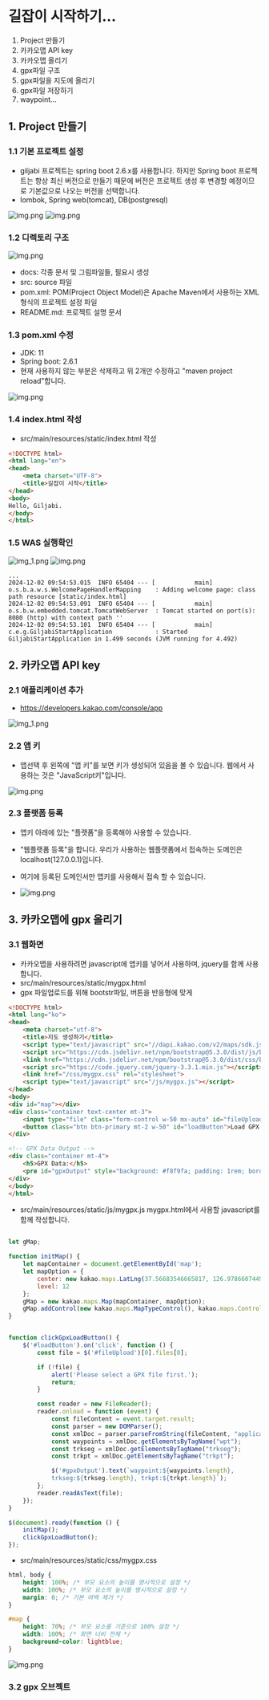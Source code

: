 
# 길잡이 시작하기...

1. Project 만들기
2. 카카오맵 API key
3. 카카오맵 올리기
4. gpx파일 구조
5. gpx파일을 지도에 올리기
6. gpx파일 저장하기
7. waypoint...


## 1. Project 만들기
### 1.1 기본 프로젝트 설정
* giljabi 프로젝트는 spring boot 2.6.x를 사용합니다. 하지만 Spring boot 프로젝트는 항상 최신 버전으로 만들기 때문에 버전은 프로젝트 생성 후 변경할 예정이므로 기본값으로 나오는 버전을 선택합니다.
* lombok, Spring web(tomcat), DB(postgresql)

![img.png](docs/images/day1/1-new-project.png)
![img.png](docs/images/day1/1-new-project-springboot.png)


### 1.2 디렉토리 구조

![img.png](docs/images/day1/1-new-project-tree.png)

* docs: 각종 문서 및 그림파일들, 필요시 생성
* src: source 파일
* pom.xml:  POM(Project Object Model)은 Apache Maven에서 사용하는 XML 형식의 프로젝트 설정 파일
* README.md: 프로젝트 설명 문서 

### 1.3 pom.xml 수정
* JDK: 11
* Spring boot: 2.6.1
* 현재 사용하지 않는 부분은 삭제하고 위 2개만 수정하고 "maven project reload"합니다.

![img.png](docs/images/day1/1-new-springboot-version.png)


### 1.4 index.html 작성
* src/main/resources/static/index.html 작성
```html
<!DOCTYPE html>
<html lang="en">
<head>
    <meta charset="UTF-8">
    <title>길잡이 시작</title>
</head>
<body>
Hello, Giljabi.
</body>
</html>
```

### 1.5 WAS 실행확인

![img_1.png](docs/images/day1/1-new-run-project.png)
![img.png](docs/images/day1/1-new-index.png)


```text
...
2024-12-02 09:54:53.015  INFO 65404 --- [           main] o.s.b.a.w.s.WelcomePageHandlerMapping    : Adding welcome page: class path resource [static/index.html]
2024-12-02 09:54:53.091  INFO 65404 --- [           main] o.s.b.w.embedded.tomcat.TomcatWebServer  : Tomcat started on port(s): 8080 (http) with context path ''
2024-12-02 09:54:53.101  INFO 65404 --- [           main] c.e.g.GiljabiStartApplication            : Started GiljabiStartApplication in 1.499 seconds (JVM running for 4.492)
```

## 2. 카카오맵 API key
### 2.1 애플리케이션 추가
* https://developers.kakao.com/console/app

![img_1.png](docs/images/day1/2-kakao-app.png)


### 2.2 앱 키 
* 앱선택 후 왼쪽에 "앱 키"를 보면 키가 생성되어 있음을 볼 수 있습니다. 웹에서 사용하는 것은 "JavaScript키"입니다.

![img.png](docs/images/day1/2-kakao-appkey.png)


### 2.3 플랫폼 등록
* 앱키 아래에 있는 "플랫폼"을 등록해야 사용할 수 있습니다.
* "웹플랫폼 등록"을 합니다. 우리가 사용하는 웹플랫폼에서 접속하는 도메인은 localhost(127.0.0.1)입니다.
* 여기에 등록된 도메인서만 앱키를 사용해서 접속 할 수 있습니다.

* ![img.png](docs/images/day1/2-kakao-platform.png)




## 3. 카카오맵에 gpx 올리기
### 3.1 웹화면
* 카카오맵을 사용하려면 javascript에 앱키를 넣어서 사용하며, jquery를 함께 사용합니다.
* src/main/resources/static/mygpx.html
* gpx 파일업로드를 위해 bootstr파일, 버튼을 반응형에 맞게
```html
<!DOCTYPE html>
<html lang="ko">
<head>
    <meta charset="utf-8">
    <title>지도 생성하기</title>
    <script type="text/javascript" src="//dapi.kakao.com/v2/maps/sdk.js?appkey=your_appkey"></script>
    <script src="https://cdn.jsdelivr.net/npm/bootstrap@5.3.0/dist/js/bootstrap.bundle.min.js"></script>
    <link href="https://cdn.jsdelivr.net/npm/bootstrap@5.3.0/dist/css/bootstrap.min.css" rel="stylesheet">
    <script src="https://code.jquery.com/jquery-3.3.1.min.js"></script>
    <link href="/css/mygpx.css" rel="stylesheet">
    <script type="text/javascript" src="/js/mygpx.js"></script>
</head>
<body>
<div id="map"></div>
<div class="container text-center mt-3">
    <input type="file" class="form-control w-50 mx-auto" id="fileUpload" accept=".gpx" />
    <button class="btn btn-primary mt-2 w-50" id="loadButton">Load GPX File</button>
</div>

<!-- GPX Data Output -->
<div class="container mt-4">
    <h5>GPX Data:</h5>
    <pre id="gpxOutput" style="background: #f8f9fa; padding: 1rem; border: 1px solid #ddd;"></pre>
</div>
</body>
</html>
```

* src/main/resources/static/js/mygpx.js mygpx.html에서 사용할 javascript를 함께 작성합니다.
```javascript

let gMap;

function initMap() {
    let mapContainer = document.getElementById('map');
    let mapOption = {
        center: new kakao.maps.LatLng(37.56683546665817, 126.9786607449023),	//지도의 중심위치
        level: 12
    };
    gMap = new kakao.maps.Map(mapContainer, mapOption);
    gMap.addControl(new kakao.maps.MapTypeControl(), kakao.maps.ControlPosition.TOPRIGHT);
}


function clickGpxLoadButton() {
    $('#loadButton').on('click', function () {
        const file = $('#fileUpload')[0].files[0];

        if (!file) {
            alert('Please select a GPX file first.');
            return;
        }

        const reader = new FileReader();
        reader.onload = function (event) {
            const fileContent = event.target.result;
            const parser = new DOMParser();
            const xmlDoc = parser.parseFromString(fileContent, "application/xml");
            const waypoints = xmlDoc.getElementsByTagName("wpt");
            const trkseg = xmlDoc.getElementsByTagName("trkseg");
            const trkpt = xmlDoc.getElementsByTagName("trkpt");

            $('#gpxOutput').text(`waypoint:${waypoints.length}, 
            trkseg:${trkseg.length}, trkpt:${trkpt.length}`);
        };
        reader.readAsText(file);
    });
}

$(document).ready(function () {
    initMap();
    clickGpxLoadButton();
});
```

* src/main/resources/static/css/mygpx.css
```css
html, body {
    height: 100%; /* 부모 요소의 높이를 명시적으로 설정 */
    width: 100%; /* 부모 요소의 높이를 명시적으로 설정 */
    margin: 0; /* 기본 여백 제거 */
}

#map {
    height: 70%; /* 부모 요소를 기준으로 100% 설정 */
    width: 100%; /* 화면 너비 전체 */
    background-color: lightblue;
}
```

![img.png](docs/images/day1/2-kakao-mygpx.png)


### 3.2 gpx 오브젝트